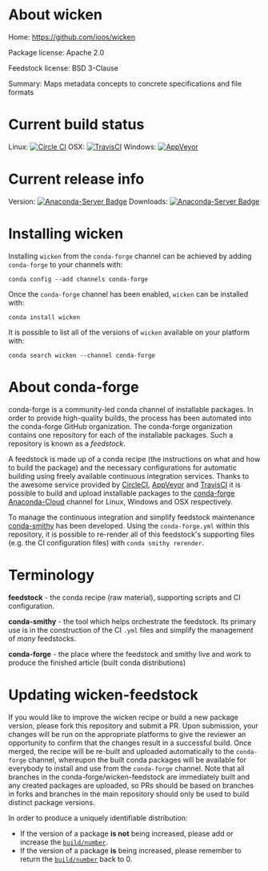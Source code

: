 About wicken
============

Home: https://github.com/ioos/wicken

Package license: Apache 2.0

Feedstock license: BSD 3-Clause

Summary: Maps metadata concepts to concrete specifications and file formats



Current build status
====================

Linux: [![Circle CI](https://circleci.com/gh/conda-forge/wicken-feedstock.svg?style=shield)](https://circleci.com/gh/conda-forge/wicken-feedstock)
OSX: [![TravisCI](https://travis-ci.org/conda-forge/wicken-feedstock.svg?branch=master)](https://travis-ci.org/conda-forge/wicken-feedstock)
Windows: [![AppVeyor](https://ci.appveyor.com/api/projects/status/github/conda-forge/wicken-feedstock?svg=True)](https://ci.appveyor.com/project/conda-forge/wicken-feedstock/branch/master)

Current release info
====================
Version: [![Anaconda-Server Badge](https://anaconda.org/conda-forge/wicken/badges/version.svg)](https://anaconda.org/conda-forge/wicken)
Downloads: [![Anaconda-Server Badge](https://anaconda.org/conda-forge/wicken/badges/downloads.svg)](https://anaconda.org/conda-forge/wicken)

Installing wicken
=================

Installing `wicken` from the `conda-forge` channel can be achieved by adding `conda-forge` to your channels with:

```
conda config --add channels conda-forge
```

Once the `conda-forge` channel has been enabled, `wicken` can be installed with:

```
conda install wicken
```

It is possible to list all of the versions of `wicken` available on your platform with:

```
conda search wicken --channel conda-forge
```


About conda-forge
=================

conda-forge is a community-led conda channel of installable packages.
In order to provide high-quality builds, the process has been automated into the
conda-forge GitHub organization. The conda-forge organization contains one repository
for each of the installable packages. Such a repository is known as a *feedstock*.

A feedstock is made up of a conda recipe (the instructions on what and how to build
the package) and the necessary configurations for automatic building using freely
available continuous integration services. Thanks to the awesome service provided by
[CircleCI](https://circleci.com/), [AppVeyor](http://www.appveyor.com/)
and [TravisCI](https://travis-ci.org/) it is possible to build and upload installable
packages to the [conda-forge](https://anaconda.org/conda-forge)
[Anaconda-Cloud](http://docs.anaconda.org/) channel for Linux, Windows and OSX respectively.

To manage the continuous integration and simplify feedstock maintenance
[conda-smithy](http://github.com/conda-forge/conda-smithy) has been developed.
Using the ``conda-forge.yml`` within this repository, it is possible to re-render all of
this feedstock's supporting files (e.g. the CI configuration files) with ``conda smithy rerender``.


Terminology
===========

**feedstock** - the conda recipe (raw material), supporting scripts and CI configuration.

**conda-smithy** - the tool which helps orchestrate the feedstock.
                   Its primary use is in the construction of the CI ``.yml`` files
                   and simplify the management of *many* feedstocks.

**conda-forge** - the place where the feedstock and smithy live and work to
                  produce the finished article (built conda distributions)


Updating wicken-feedstock
=========================

If you would like to improve the wicken recipe or build a new
package version, please fork this repository and submit a PR. Upon submission,
your changes will be run on the appropriate platforms to give the reviewer an
opportunity to confirm that the changes result in a successful build. Once
merged, the recipe will be re-built and uploaded automatically to the
`conda-forge` channel, whereupon the built conda packages will be available for
everybody to install and use from the `conda-forge` channel.
Note that all branches in the conda-forge/wicken-feedstock are
immediately built and any created packages are uploaded, so PRs should be based
on branches in forks and branches in the main repository should only be used to
build distinct package versions.

In order to produce a uniquely identifiable distribution:
 * If the version of a package **is not** being increased, please add or increase
   the [``build/number``](http://conda.pydata.org/docs/building/meta-yaml.html#build-number-and-string).
 * If the version of a package **is** being increased, please remember to return
   the [``build/number``](http://conda.pydata.org/docs/building/meta-yaml.html#build-number-and-string)
   back to 0.

